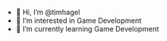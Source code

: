 - 👋 Hi, I’m @timhagel
- 👀 I’m interested in Game Development
- 🌱 I’m currently learning Game Development


<!---
timhagel/timhagel is a ✨ special ✨ repository because its `README.md` (this file) appears on your GitHub profile.
You can click the Preview link to take a look at your changes.
--->
